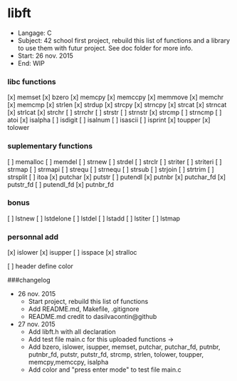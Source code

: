 # libft
- Langage: C
- Subject: 42 school first project, rebuild this list of functions and a library to use them with futur project. See doc folder for more info.
- Start: 26 nov. 2015
- End: WIP

### libc functions

[x] memset
[x] bzero
[x] memcpy
[x] memccpy
[x] memmove
[x] memchr
[x] memcmp
[x] strlen
[x] strdup
[x] strcpy
[x] strncpy
[x] strcat
[x] strncat
[x] strlcat
[x] strchr
[ ] strrchr
[ ] strstr
[ ] strnstr
[x] strcmp
[ ] strncmp
[ ] atoi
[x] isalpha
[ ] isdigit
[ ] isalnum
[ ] isascii
[ ] isprint
[x] toupper
[x] tolower

### suplementary functions

[ ] memalloc
[ ] memdel
[ ] strnew
[ ] strdel
[ ] strclr
[ ] striter
[ ] striteri
[ ] strmap
[ ] strmapi
[ ] strequ
[ ] strnequ
[ ] strsub
[ ] strjoin
[ ] strtrim
[ ] strsplit
[ ] itoa
[x] putchar
[x] putstr
[ ] putendl
[x] putnbr
[x] putchar_fd
[x] putstr_fd
[ ] putendl_fd
[x] putnbr_fd

### bonus

[ ] lstnew
[ ] lstdelone
[ ] lstdel
[ ] lstadd
[ ] lstiter
[ ] lstmap

### personnal add
[x] islower
[x] isupper
[ ] isspace
[x] stralloc

[ ] header define color 

###changelog
- 26 nov. 2015
	- Start project, rebuild this list of functions
	- Add README.md, Makefile, .gitignore
	- README.md credit to dasilvacontin@github
- 27 nov. 2015
	- Add libft.h with all declaration
	- Add test file main.c for this uploaded functions ->
	- Add bzero, islower, isupper, memset, putchar, putchar_fd, putnbr, putnbr_fd, putstr, putstr_fd, strcmp, strlen, tolower, toupper, memcpy,memccpy, isalpha
	- Add color and "press enter mode" to test file main.c
